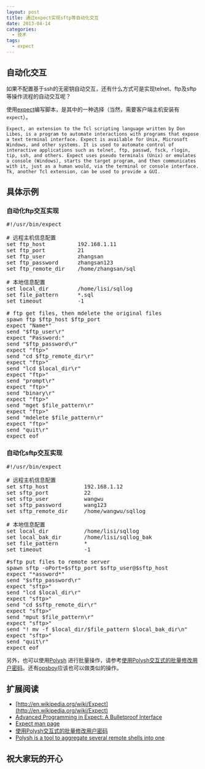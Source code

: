 ```yaml
---
layout: post
title: 通过expect实现sftp等自动化交互
date: 2013-04-14
categories:
  - 技术
tags:
  - expect
---
```

## 自动化交互

如果不配置基于ssh的无密钥自动交互，还有什么方式可是实现telnet、ftp及sftp等操作流程的自动交互呢？

使用[expect](http://sourceforge.net/projects/expect/)编写脚本，是其中的一种选择（当然，需要客户端主机安装有`expect`）。

    Expect, an extension to the Tcl scripting language written by Don Libes, is a program to automate interactions with programs that expose a text terminal interface. Expect is available for Unix, Microsoft Windows, and other systems. It is used to automate control of interactive applications such as telnet, ftp, passwd, fsck, rlogin, tip, ssh, and others. Expect uses pseudo terminals (Unix) or emulates a console (Windows), starts the target program, and then communicates with it, just as a human would, via the terminal or console interface. Tk, another Tcl extension, can be used to provide a GUI.

## 具体示例

### 自动化ftp交互实现

<pre class="prettyprint linenums">
#!/usr/bin/expect

# 远程主机信息配置
set ftp_host          192.168.1.11
set ftp_port          21
set ftp_user          zhangsan
set ftp_password      zhangsan123
set ftp_remote_dir    /home/zhangsan/sql

# 本地信息配置
set local_dir         /home/lisi/sqllog
set file_pattern      *.sql
set timeout           -1

# ftp get files, then mdelete the original files
spawn ftp $ftp_host $ftp_port
expect "Name*"
send "$ftp_user\r"
expect "Password:"
send "$ftp_password\r"
expect "ftp>"
send "cd $ftp_remote_dir\r"
expect "ftp>" 
send "lcd $local_dir\r"
expect "ftp>" 
send "prompt\r"
expect "ftp>" 
send "binary\r"
expect "ftp>"
send "mget $file_pattern\r"
expect "ftp>"
send "mdelete $file_pattern\r"
expect "ftp>" 
send "quit\r"
expect eof
</pre>

### 自动化sftp交互实现

<pre class="prettyprint linenums">
#!/usr/bin/expect

# 远程主机信息配置
set sftp_host           192.168.1.12
set sftp_port           22
set sftp_user           wangwu
set sftp_password       wang123
set sftp_remote_dir     /home/wangwu/sqllog

# 本地信息配置
set local_dir           /home/lisi/sqllog
set local_bak_dir       /home/lisi/sqllog_bak
set file_pattern        *
set timeout             -1

#sftp put files to remote server
spawn sftp -oPort=$sftp_port $sftp_user@$sftp_host
expect "*assword*"
send "$sftp_password\r"
expect "sftp>"
send "lcd $local_dir\r"
expect "sftp>"
send "cd $sftp_remote_dir\r"
expect "sftp>"
send "mput $file_pattern\r"
expect "sftp>"
send "! mv -f $local_dir/$file_pattern $local_bak_dir\n"
expect "sftp>"
send "quit\r"
expect eof
</pre>

另外，也可以使用[Polysh](http://guichaz.free.fr/polysh/) 进行批量操作，请参考[使用Polysh交互式的批量修改用户密码](http://mingxinglai.com/cn/2014/11/bulk-operation-in-linux)。还有[opsboy](https://github.com/openresty/opsboy)应该也可以做类似的操作。


## 扩展阅读

* [http://en.wikipedia.org/wiki/Expect](http://en.wikipedia.org/wiki/Expect)
* [Advanced Programming in Expect: A Bulletproof Interface](http://www.cotse.com/dlf/man/expect/bulletproof1.htm)
* [Expect man page](http://linux.die.net/man/1/expect)
* [使用Polysh交互式的批量修改用户密码](http://mingxinglai.com/cn/2014/11/bulk-operation-in-linux)
* [Polysh is a tool to aggregate several remote shells into one](http://guichaz.free.fr/polysh/)


## 祝大家玩的开心

